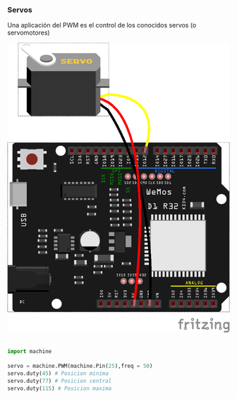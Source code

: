 ### Servos

Una aplicación del PWM es el control de los conocidos servos (o servomotores)


![](./images/wemos_d1_R32_servo_bb.png)

```python

import machine

servo = machine.PWM(machine.Pin(25),freq = 50)
servo.duty(45) # Posicion minima
servo.duty(77) # Posicion central
servo.duty(115) # Posicion maxima

```

